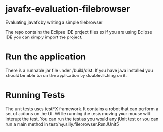 # javafx-evaluation-filebrowser
Evaluating javafx by writing a simple filebrowser

The repo contains the Eclipse IDE project files so if you are using Eclipse IDE you can simply import the project.

# Run the application
There is a runnable jar file under /build/dist. If you have java installed you should be able to run the application by doubleclicking on it.

# Running Tests
The unit tests uses testFX framework. It contains a robot that can perform a set of actions on the UI. While running the tests moving your mouse will interupt the test.
You can run the test as you would any jUnit test or you can run a main method in test/my.silly.filebrowser.RunJUnit5

